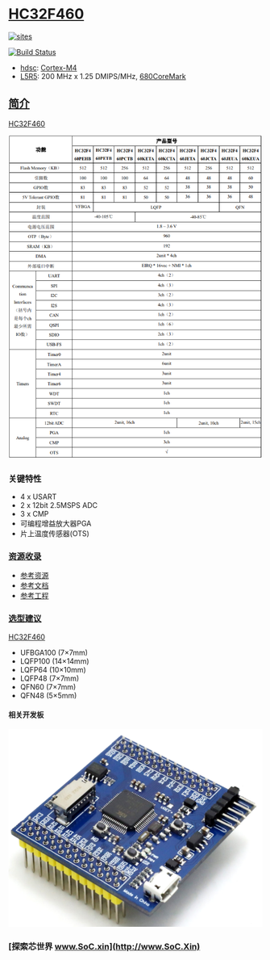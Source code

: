 ﻿# [HC32F460](https://github.com/SoCXin/HC32F460)

[![sites](http://182.61.61.133/link/resources/SoC.png)](http://www.SoC.Xin)

[![Build Status](https://github.com/SoCXin/HC32F460/workflows/src/badge.svg)](https://github.com/SoCXin/HC32F460/actions/workflows/src.yml)

* [hdsc](https://www.hdsc.com.cn/): [Cortex-M4](https://github.com/SoCXin/Cortex)
* [L5R5](https://github.com/SoCXin/Level): 200 MHz x 1.25 DMIPS/MHz, [680CoreMark](https://www.eembc.org/coremark/scores.php)

## [简介](https://github.com/SoCXin/HC32F460/wiki)

[HC32F460](https://github.com/SoCXin/HC32F460)

[![sites](docs/HC32F460.png)](https://www.hdsc.com.cn/Category82-1404)

### 关键特性

* 4 x USART
* 2 x 12bit 2.5MSPS ADC
* 3 x CMP
* 可编程增益放大器PGA
* 片上温度传感器(OTS)


### [资源收录](https://github.com/SoCXin)

* [参考资源](src/)
* [参考文档](docs/)
* [参考工程](project/)


### [选型建议](https://github.com/SoCXin)

[HC32F460](https://github.com/SoCXin/HC32F460)

* UFBGA100 (7×7mm)
* LQFP100 (14×14mm)
* LQFP64 (10×10mm)
* LQFP48 (7×7mm)
* QFN60 (7×7mm)
* QFN48 (5×5mm)

#### 相关开发板

[![sites](docs/test.png)](https://item.taobao.com/item.htm?spm=a1z10.5-c.w4002-6273769129.11.6aa12975OynQp0&id=643080691736)


### [探索芯世界 www.SoC.xin](http://www.SoC.Xin)
